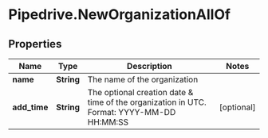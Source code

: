 # Pipedrive.NewOrganizationAllOf

## Properties

Name | Type | Description | Notes
------------ | ------------- | ------------- | -------------
**name** | **String** | The name of the organization | 
**add_time** | **String** | The optional creation date &amp; time of the organization in UTC. Format: YYYY-MM-DD HH:MM:SS | [optional] 


